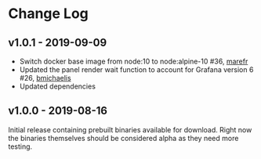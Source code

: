 # Change Log

## v1.0.1 - 2019-09-09

- Switch docker base image from node:10 to node:alpine-10 #36, [marefr](https://github.com/marefr)
- Updated the panel render wait function to account for Grafana version 6 #26, [bmichaelis](https://github.com/bmichaelis)
- Updated dependencies

## v1.0.0 - 2019-08-16

Initial release containing prebuilt binaries available for download. Right now the binaries themselves should be considered alpha as they need more testing.
